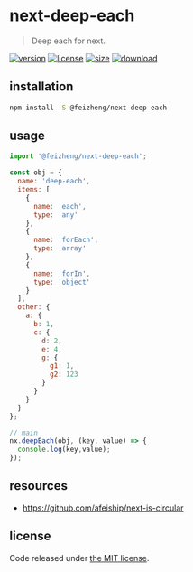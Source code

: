 # next-deep-each
> Deep each for next.

[![version][version-image]][version-url]
[![license][license-image]][license-url]
[![size][size-image]][size-url]
[![download][download-image]][download-url]

## installation
```bash
npm install -S @feizheng/next-deep-each
```

## usage
```js
import '@feizheng/next-deep-each';

const obj = {
  name: 'deep-each',
  items: [
    {
      name: 'each',
      type: 'any'
    },
    {
      name: 'forEach',
      type: 'array'
    },
    {
      name: 'forIn',
      type: 'object'
    }
  ],
  other: {
    a: {
      b: 1,
      c: {
        d: 2,
        e: 4,
        g: {
          g1: 1,
          g2: 123
        }
      }
    }
  }
};

// main
nx.deepEach(obj, (key, value) => {
  console.log(key,value);
});
```

## resources
- https://github.com/afeiship/next-is-circular

## license
Code released under [the MIT license](https://github.com/afeiship/next-deep-each/blob/master/LICENSE.txt).

[version-image]: https://img.shields.io/npm/v/@feizheng/next-deep-each
[version-url]: https://npmjs.org/package/@feizheng/next-deep-each

[license-image]: https://img.shields.io/npm/l/@feizheng/next-deep-each
[license-url]: https://github.com/afeiship/next-deep-each/blob/master/LICENSE.txt

[size-image]: https://img.shields.io/bundlephobia/minzip/@feizheng/next-deep-each
[size-url]: https://github.com/afeiship/next-deep-each/blob/master/dist/next-deep-each.min.js

[download-image]: https://img.shields.io/npm/dm/@feizheng/next-deep-each
[download-url]: https://www.npmjs.com/package/@feizheng/next-deep-each
